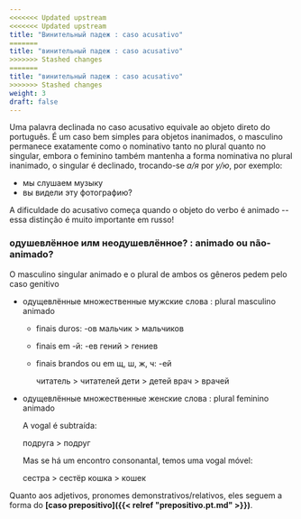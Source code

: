 ```yaml
---
<<<<<<< Updated upstream
<<<<<<< Updated upstream
title: "Винительный падеж : caso acusativo"
=======
title: "винительный падеж : caso acusativo"
>>>>>>> Stashed changes
=======
title: "винительный падеж : caso acusativo"
>>>>>>> Stashed changes
weight: 3
draft: false
---
```


Uma palavra declinada no caso acusativo equivale ao objeto direto do português. É um caso bem simples para objetos inanimados, o masculino permanece exatamente como o nominativo tanto no plural quanto no singular, embora o feminino também mantenha a forma nominativa no plural inanimado, o singular é declinado, trocando-se *а/я* por *у/ю*, por exemplo:

- мы слушаем музыку
- вы видели эту фотографию?
  

A dificuldade do acusativo começa quando o objeto do verbo é animado -- essa distinção é muito importante em russo!

### одушевлённое илм неодушевлённое? : animado ou não-animado?

O masculino singular animado e o plural de ambos os gêneros pedem pelo caso genitivo

- одущевлённые множественные мужские слова : plural masculino animado 
  - finais duros: -ов
    мальчик > мальчиков
  - finais em -й: -ев
    гений > гениев
  - finais brandos ou em щ, ш, ж, ч: -ей

    читатель > читателей
    дети > детей
    врач > врачей

  <!-- - ьев -->


- одущевлённые множественные женские слова : plural feminino animado 

    A vogal é subtraída:

    подруга > подруг

    Mas se há um encontro consonantal, temos uma vogal móvel:
    <!-- Veja mais detalhes na lição sobre o [caso genitivo]() -->

    сестра > сестёр 
    кошка > кошек


Quanto aos adjetivos, pronomes demonstrativos/relativos, eles seguem a forma do **[caso prepositivo]({{< relref "prepositivo.pt.md" >}})**.
